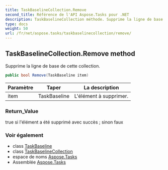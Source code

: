 ```yaml
---
title: TaskBaselineCollection.Remove
second_title: Référence de l'API Aspose.Tasks pour .NET
description: TaskBaselineCollection méthode. Supprime la ligne de base de cette collection.
type: docs
weight: 50
url: /fr/net/aspose.tasks/taskbaselinecollection/remove/
---
```

## TaskBaselineCollection.Remove method

Supprime la ligne de base de cette collection.

```csharp
public bool Remove(TaskBaseline item)
```

| Paramètre | Taper | La description |
| --- | --- | --- |
| item | TaskBaseline | L'élément à supprimer. |

### Return_Value

true si l'élément a été supprimé avec succès ; sinon faux

### Voir également

* class [TaskBaseline](../../taskbaseline/)
* class [TaskBaselineCollection](../)
* espace de noms [Aspose.Tasks](../../taskbaselinecollection/)
* Assemblée [Aspose.Tasks](../../../)


